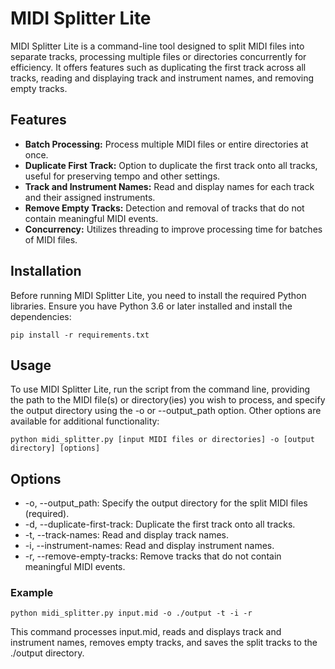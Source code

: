 # MIDI Splitter Lite

MIDI Splitter Lite is a command-line tool designed to split MIDI files into separate tracks, processing multiple files or directories concurrently for efficiency. It offers features such as duplicating the first track across all tracks, reading and displaying track and instrument names, and removing empty tracks.

## Features

- **Batch Processing:** Process multiple MIDI files or entire directories at once.
- **Duplicate First Track:** Option to duplicate the first track onto all tracks, useful for preserving tempo and other settings.
- **Track and Instrument Names:** Read and display names for each track and their assigned instruments.
- **Remove Empty Tracks:** Detection and removal of tracks that do not contain meaningful MIDI events.
- **Concurrency:** Utilizes threading to improve processing time for batches of MIDI files.

## Installation

Before running MIDI Splitter Lite, you need to install the required Python libraries. Ensure you have Python 3.6 or later installed and install the dependencies:

```
pip install -r requirements.txt
```

## Usage
To use MIDI Splitter Lite, run the script from the command line, providing the path to the MIDI file(s) or directory(ies) you wish to process, and specify the output directory using the -o or --output_path option. Other options are available for additional functionality:

```
python midi_splitter.py [input MIDI files or directories] -o [output directory] [options]
```
## Options
- -o, --output_path: Specify the output directory for the split MIDI files (required).
- -d, --duplicate-first-track: Duplicate the first track onto all tracks.
- -t, --track-names: Read and display track names.
- -i, --instrument-names: Read and display instrument names.
- -r, --remove-empty-tracks: Remove tracks that do not contain meaningful MIDI events.
### Example

```
python midi_splitter.py input.mid -o ./output -t -i -r
```
This command processes input.mid, reads and displays track and instrument names, removes empty tracks, and saves the split tracks to the ./output directory.
